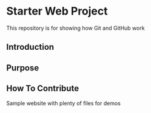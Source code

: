 # Starter Web Project

This repository is for showing how Git and GitHub work

## Introduction

## Purpose

## How To Contribute

Sample website with plenty of files for demos
